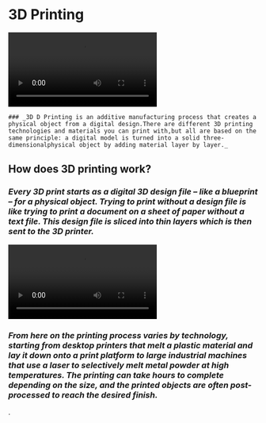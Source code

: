 #                                                     3D Printing

  ![video](https://d3v5bfco3dani2.cloudfront.net/src/media/video/products/um2/hero/hero_loop_alpha.webm)
    
    
    ### _3D D Printing is an additive manufacturing process that creates a physical object from a digital design.There are different 3D printing technologies and materials you can print with,but all are based on the same principle: a digital model is turned into a solid three-dimensionalphysical object by adding material layer by layer._
    
  
##  How does 3D printing work?

### _Every 3D print starts as a digital 3D design file – like a blueprint – for a physical object. Trying to print without a design file is like trying to print a document on a sheet of paper without a text file. This design file is sliced into thin layers which is then sent to the 3D printer._

 ![video](https://www.3dhubs.com/sites/all/themes/hubs3d/videos/teleport/teleport-animation.webm)

 ### _From here on the printing process varies by technology, starting from desktop printers that melt a plastic material and lay it down onto a print platform to large industrial machines that use a laser to selectively melt metal powder at high temperatures. The printing can take hours to complete depending on the size, and the printed objects are often post-processed to reach the desired finish._

.
  
